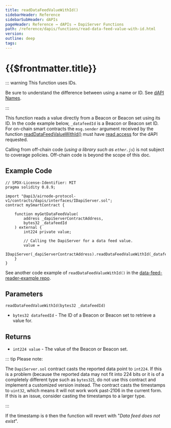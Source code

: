 ```yaml
---
title: readDataFeedValueWithId()
sidebarHeader: Reference
sidebarSubHeader: dAPIs
pageHeader: Reference → dAPIs → DapiServer Functions
path: /reference/dapis/functions/read-data-feed-value-with-id.html
version:
outline: deep
tags:
---
```


<VersionWarning/>

<PageHeader/>

<SearchHighlight/>

# {{$frontmatter.title}}

::: warning This function uses IDs.

Be sure to understand the difference between using a name or ID. See
[dAPI Names](../index.md).

:::

This function reads a value directly from a Beacon or Beacon set using its ID.
In the code example below, `_datafeedId` is a Beacon or Beacon set ID. For
on-chain smart contracts the `msg.sender` argument received by the function
[readDataFeedValueWithId()](https://github.com/api3dao/airnode-protocol-v1/blob/v0.5.0/contracts/dapis/DapiServer.sol#L708-L721)
must have [read access](/explore/dapis/coverage-policies.md) for the dAPI
requested.

Calling from off-chain code (_using a library such as `ether.js`_) is not
subject to coverage policies. Off-chain code is beyond the scope of this doc.

## Example Code

```solidity
// SPDX-License-Identifier: MIT
pragma solidity 0.8.9;

import "@api3/airnode-protocol-v1/contracts/dapis/interfaces/IDapiServer.sol";
contract mySmartContract {

    function myGetDataFeedValue(
        address _dapiServerContractAddress,
        bytes32 _datafeedId
    ) external {
        int224 private value;

        // Calling the DapiServer for a data feed value.
        value =
            IDapiServer(_dapiServerContractAddress).readDataFeedValueWithId(_datafeedId);
    }
}
```

See another code example of `readDataFeedValueWithId()` in the
[data-feed-reader-example repo](https://github.com/api3dao/data-feed-reader-example/blob/main/contracts/DataFeedReaderExample.sol#L19)<ExternalLinkImage/>.

## Parameters

`readDataFeedValueWithId(bytes32 _datafeedId)`

- `bytes32 datafeedId` - The ID of a Beacon or Beacon set to retrieve a value
  for.

## Returns

- `int224 value` - The value of the Beacon or Beacon set.

::: tip Please note:

The `DapiServer.sol` contract casts the reported data point to `int224`. If this
is a problem (because the reported data may not fit into 224 bits or it is of a
completely different type such as `bytes32`), do not use this contract and
implement a customized version instead. The contract casts the timestamps to
`uint32`, which means it will not work work past-2106 in the current form. If
this is an issue, consider casting the timestamps to a larger type.

:::

If the timestamp is `0` then the function will revert with "_Data feed does not
exist_".

